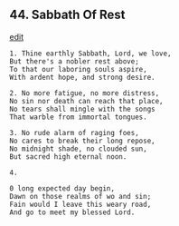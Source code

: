 
## 44.  Sabbath Of Rest
[edit](https://docs.google.com/document/d/1fgc1aRD1iGownWi5nkmvhu7QKIAt%2DgLu/edit?mode=html)



    1. Thine earthly Sabbath, Lord, we love,
    But there's a nobler rest above;
    To that our laboring souls aspire,
    With ardent hope, and strong desire.

    2. No more fatigue, no more distress,
    No sin nor death can reach that place,
    No tears shall mingle with the songs
    That warble from immortal tongues.

    3. No rude alarm of raging foes,
    No cares to break their long repose,
    No midnight shade, no clouded sun,
    But sacred high eternal noon.

    4. 

    0 long expected day begin,
    Dawn on those realms of wo and sin;
    Fain would I leave this weary road,
    And go to meet my blessed Lord.
